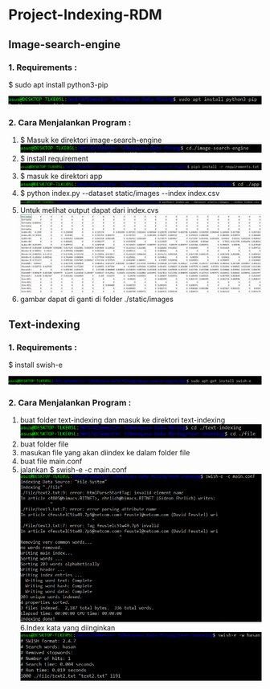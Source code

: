 # Project-Indexing-RDM

## Image-search-engine
### 1. Requirements :

$ sudo apt install python3-pip

![](Image/1.png)

### 2. Cara Menjalankan Program :
1.  $ Masuk ke direktori image-search-engine
![](Image/2.png)
2.  $ install requirement
![](Image/3.png)
3.  $ masuk ke direktori app
![](Image/4.png)
4.  $ python index.py --dataset static/images --index index.csv 
![](Image/5.png)
5. Untuk melihat output dapat dari index.cvs
![](Image/10.PNG)
6. gambar dapat di ganti di folder ./static/images


## Text-indexing
### 1. Requirements :

$ install swish-e

![](Image/6.png)

### 2. Cara Menjalankan Program :
1. buat folder text-indexing dan masuk ke direktori text-indexing
![](Image/7.png)
2. buat folder file
3. masukan file yang akan diindex ke dalam folder file
4. buat file main.conf
5. jalankan $ swish-e -c main.conf 
![](Image/8.png)
6.Index kata yang diinginkan 
![](Image/9.png)
